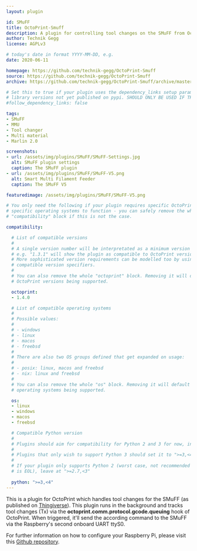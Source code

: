 ```yaml
---
layout: plugin

id: SMuFF
title: OctoPrint-Smuff
description: A plugin for controlling tool changes on the SMuFF from OctoPrint as published on Thingiverse https://www.thingiverse.com/thing:3431438
author: Technik Gegg
license: AGPLv3

# today's date in format YYYY-MM-DD, e.g.
date: 2020-06-11

homepage: https://github.com/technik-gegg/OctoPrint-Smuff
source: https://github.com/technik-gegg/OctoPrint-Smuff
archive: https://github.com/technik-gegg/OctoPrint-Smuff/archive/master.zip

# Set this to true if your plugin uses the dependency_links setup parameter to include
# library versions not yet published on pypi. SHOULD ONLY BE USED IF THERE IS NO OTHER OPTION!
#follow_dependency_links: false

tags:
- SMuFF
- MMU
- Tool changer
- Multi material
- Marlin 2.0

screenshots:
- url: /assets/img/plugins/SMuFF/SMuFF-Settings.jpg
  alt: SMuFF plugin settings
  caption: The SMuFF plugin 
- url: /assets/img/plugins/SMuFF/SMuFF-V5.png
  alt: Smart Multi Filament Feeder 
  caption: The SMuFF V5

featuredimage: /assets/img/plugins/SMuFF/SMuFF-V5.png

# You only need the following if your plugin requires specific OctoPrint versions or
# specific operating systems to function - you can safely remove the whole
# "compatibility" block if this is not the case.

compatibility:

  # List of compatible versions
  #
  # A single version number will be interpretated as a minimum version requirement,
  # e.g. "1.3.1" will show the plugin as compatible to OctoPrint versions 1.3.1 and up.
  # More sophisticated version requirements can be modelled too by using PEP440
  # compatible version specifiers.
  #
  # You can also remove the whole "octoprint" block. Removing it will default to all
  # OctoPrint versions being supported.

  octoprint:
  - 1.4.0

  # List of compatible operating systems
  #
  # Possible values:
  #
  # - windows
  # - linux
  # - macos
  # - freebsd
  #
  # There are also two OS groups defined that get expanded on usage:
  #
  # - posix: linux, macos and freebsd
  # - nix: linux and freebsd
  #
  # You can also remove the whole "os" block. Removing it will default to all
  # operating systems being supported.

  os:
  - linux
  - windows
  - macos
  - freebsd

  # Compatible Python version
  #
  # Plugins should aim for compatibility for Python 2 and 3 for now, in which case the value should be ">=2.7,<4".
  #
  # Plugins that only wish to support Python 3 should set it to ">=3,<4". 
  #
  # If your plugin only supports Python 2 (worst case, not recommended for newly developed plugins since Python 2
  # is EOL), leave at ">=2.7,<3"
      
  python: ">=3,<4"
---
```


This is a plugin for OctoPrint which handles tool changes for the SMuFF (as published on [Thingiverse](https://www.thingiverse.com/thing:3431438)).
This plugin runs in the background and tracks tool changes (Tx) via the **octoprint.comm.protocol.gcode.queuing** hook of OctoPrint.
When triggered, it'll send the according command to the SMuFF via the Raspberry's second onboard UART ttyS0.

For further information on how to configure your Raspberry Pi, please visit this [Github repository](https://github.com/technik-gegg/OctoPrint-Smuff).

      
